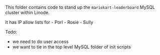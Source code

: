 This folder contains code to stand up the `mariokart-leaderboard` MySQL cluster within Linode.

It has IP allow lists for
    - Porl
    - Rosie
    - Sully

Todo:
 - we need to do user access
 - we want to tie in the top level MySQL folder of init scripts